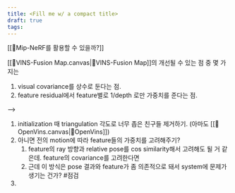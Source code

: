 ```yaml
---
title: <Fill me w/ a compact title>
draft: true
tags:
---
```

 
[[🚀Mip-NeRF를 활용할 수 있을까?]]

[[🧩VINS-Fusion Map.canvas|🧩VINS-Fusion Map]]의 개선될 수 있는 점 중 몇 가지는
1. visual covariance를 상수로 둔다는 점.
2. feature residual에서 feature별로 1/depth 로만 가중치를 준다는 점.


–>
1. initialization 때 triangulation 각도로 너무 좁은 친구들 제거하기. (아마도 [[🧩OpenVins.canvas|🧩OpenVins]])
2. 아니면 전의 motion에 따라 feature들의 가중치를 고려해주기?
	1. feature의 ray 방향과 relative pose를 cos similarity해서 고려해도 될 거 같은데. feature의 covariance를 고려한다면
	2. 근데 이 방식은 pose 결과와 feature가 좀 의존적으로 돼서 system에 문제가 생기는 건가? #점검 
3. 